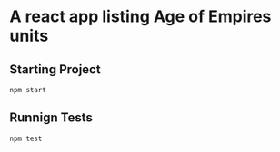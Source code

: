 # A react app listing Age of Empires units

## Starting Project

`npm start`

## Runnign Tests

`npm test`